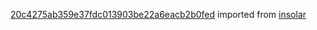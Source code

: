 [20c4275ab359e37fdc013903be22a6eacb2b0fed](https://github.com/insolar/insolar/commit/20c4275ab359e37fdc013903be22a6eacb2b0fed) imported from [insolar](https://github.com/insolar/insolar)
